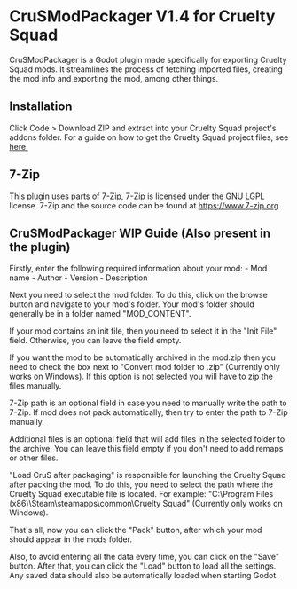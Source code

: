 # CruSModPackager V1.4 for Cruelty Squad
CruSModPackager is a Godot plugin made specifically for exporting Cruelty Squad mods. It streamlines the process of fetching imported files, creating the mod info and exporting the mod, among other things.

## Installation
Click Code > Download ZIP and extract into your Cruelty Squad project's addons folder. For a guide on how to get the Cruelty Squad project files, see [here.](https://hackmd.io/@OsM6oUcXSwG3mLNvTlPMZg/rk56jogV_)

## 7-Zip
This plugin uses parts of 7-Zip, 7-Zip is licensed under the GNU LGPL license.
7-Zip and the source code can be found at https://www.7-zip.org

## CruSModPackager WIP Guide (Also present in the plugin)

Firstly, enter the following required information about your mod:
	- Mod name
	- Author
	- Version
	- Description

Next you need to select the mod folder.
To do this, click on the browse button and navigate to your mod's folder. Your mod's folder should generally be in a folder named "MOD_CONTENT".

If your mod contains an init file, then you need to select it in the "Init File" field.
Otherwise, you can leave the field empty.

If you want the mod to be automatically archived in the mod.zip then you need to check the box next to "Convert mod folder to .zip"
(Currently only works on Windows).
If this option is not selected you will have to zip the files manually.

7-Zip path is an optional field in case you need to manually write the path to 7-Zip.
If mod does not pack automatically, then try to enter the path to 7-Zip manually.

Additional files is an optional field that will add files in the selected folder to the archive.
You can leave this field empty if you don't need to add remaps or other files.

"Load CruS after packaging" is responsible for launching the Cruelty Squad after packing the mod.
To do this, you need to select the path where the Cruelty Squad executable file is located.
For example: "C:\Program Files (x86)\Steam\steamapps\common\Cruelty Squad"
(Currently only works on Windows).

That's all, now you can click the "Pack" button, after which your mod should appear in the mods folder.

Also, to avoid entering all the data every time, you can click on the "Save" button.
After that, you can click the "Load" button to load all the settings. Any saved data should also be automatically loaded when starting Godot.
